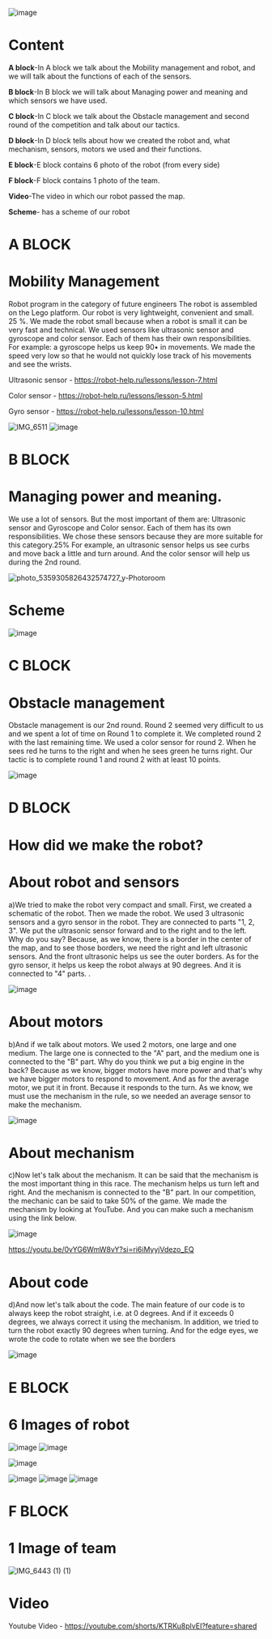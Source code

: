 



![image](https://github.com/DiasAmangeldy/Twix/assets/171032458/8ca2f101-34ad-4e2e-b5f6-3868413d3312)

# Content 
**A block**-In A block  we talk about the Mobility management and robot, and we will talk about the functions of each of the sensors.




**B block**-In B block  we will talk about Managing power and meaning and which sensors we have used. 




**C block**-In C block  we talk about the Obstacle management and second round of the competition and talk about our tactics.



**D block**-In D block  tells about how we created the robot and, what mechanism, sensors, motors we used and their functions.



**E block**-E block contains 6 photo of the robot (from every side)




**F block**-F block contains 1 photo of the team.




**Video**-The video in which our robot passed the map.




**Scheme**- has a scheme of our robot






# A BLOCK

# Mobility Management 

Robot program in the category of future engineers The robot is assembled on the Lego platform.
Our robot is very lightweight, convenient and small. 25 %.  We made the robot small because when a robot is small it can be very fast and technical. We used sensors like ultrasonic sensor and gyroscope and color sensor. Each of them has their own responsibilities. For example: a gyroscope helps us keep 90• in movements. We made the speed very low so that he would not quickly lose track of his movements and see the wrists.

Ultrasonic sensor - https://robot-help.ru/lessons/lesson-7.html

Color sensor - https://robot-help.ru/lessons/lesson-5.html

Gyro sensor - https://robot-help.ru/lessons/lesson-10.html



![IMG_6511](https://github.com/DiasAmangeldy/Twix/assets/171032458/6bf9c307-6a58-459c-b4bc-6d706fb63cc3)
![image](https://github.com/user-attachments/assets/ab89fbe4-712e-4be6-a839-9e19a90bc6fd)




# B BLOCK

# Managing power and meaning.

We use a lot of sensors. But the most important of them are: Ultrasonic sensor and Gyroscope and Color sensor. Each of them has its own responsibilities. We chose these sensors because they are more suitable for this category.25%  For example, an ultrasonic sensor helps us see curbs and move back a little and turn around. And the color sensor will help us during the 2nd round.



![photo_5359305826432574727_y-Photoroom](https://github.com/user-attachments/assets/be9da56d-e8dc-49c7-97ff-c73e0e16e8b1)




# Scheme

![image](https://github.com/DiasAmangeldy/Twix/assets/171032458/98e5b290-632c-4b0b-8eb1-d3830f598352)


# C BLOCK

# Obstacle management


Obstacle management is our 2nd round. Round 2 seemed very difficult to us and we spent a lot of time on Round 1 to complete it. We completed round 2 with the last remaining time. We used a color sensor for round 2. When he sees red he turns to the right and when he sees green he turns right. Our tactic is to complete round 1 and round 2 with at least 10 points.




![image](https://github.com/DiasAmangeldy/Twix/assets/171032458/3f9fc7a4-d25c-4228-b2b7-09b035db9b6d)



# D BLOCK

# How did we make the robot?





# About robot and sensors

a)We tried to make the robot very compact and small. First, we created a schematic of the robot. Then we made the robot. We used 3 ultrasonic sensors and a gyro sensor in the robot. They are connected to parts "1, 2, 3". We put the ultrasonic sensor forward and to the right and to the left. Why do you say? Because, as we know, there is a border in the center of the map, and to see those borders, we need the right and left ultrasonic sensors. And the front ultrasonic helps us see the outer borders. As for the gyro sensor, it helps us keep the robot always at 90 degrees. And it is connected to "4" parts.
.







![image](https://github.com/user-attachments/assets/43776ba1-4bb3-442b-a316-8e7757d8da31)




# About motors




b)And if we talk about motors. We used 2 motors, one large and one medium. The large one is connected to the "A" part, and the medium one is connected to the "B" part. Why do you think we put a big engine in the back?  Because as we know, bigger motors have more power and that's why we have bigger motors to respond to movement. And as for the average motor, we put it in front. Because it responds to the turn. As we know, we must use the mechanism in the rule, so we needed an average sensor to make the mechanism.





![image](https://github.com/user-attachments/assets/ccef04da-35d5-4451-a634-9c10de6bbe83)





# About mechanism

c)Now let's talk about the mechanism. It can be said that the mechanism is the most important thing in this race. The mechanism helps us turn left and right. And the mechanism is connected to the "B" part. In our competition, the mechanic can be said to take 50% of the game. We made the mechanism by looking at YouTube. And you can make such a mechanism using the link below.


![image](https://github.com/user-attachments/assets/a5458b16-fa89-44ed-a6f3-470c834da7af)



https://youtu.be/0vYG6WmW8vY?si=ri6iMyyjVdezo_EQ





# About code 

d)And now let's talk about the code. The main feature of our code is to always keep the robot straight, i.e. at 0 degrees. And if it exceeds 0 degrees, we always correct it using the mechanism. In addition, we tried to turn the robot exactly 90 degrees when turning. And for the edge eyes, we wrote the code to rotate when we see the borders





![image](https://github.com/user-attachments/assets/1596fa70-5bb1-49dc-a883-7894180c022e)




# E BLOCK


# 6 Images of robot

![image](https://github.com/user-attachments/assets/54cd8535-780f-4dbb-9c4f-48c30bf6343c)
![image](https://github.com/user-attachments/assets/c2cca047-22fa-40b1-bc65-3011b20eab0d)

![image](https://github.com/user-attachments/assets/49ff40bc-9dc8-42b7-b3ec-35e6f5f630ab)

![image](https://github.com/user-attachments/assets/c30ddaf4-08e7-4098-9f02-f6a4437df5e1)
![image](https://github.com/user-attachments/assets/c46a573b-4973-4fd9-b970-18ee9c91bc0e)
![image](https://github.com/user-attachments/assets/4f274dea-99ba-455a-952e-1ad9455e6243)







# F BLOCK


# 1 Image of team
![IMG_6443 (1) (1)](https://github.com/DiasAmangeldy/Twix/assets/171032458/897acd9b-ace5-4e4b-bd82-7699e4aaf91c)


# Video

Youtube Video - https://youtube.com/shorts/KTRKu8plvEI?feature=shared











